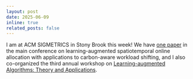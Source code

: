 ```yaml
---
layout: post
date: 2025-06-09
inline: true
related_posts: false
---
```


I am at ACM SIGMETRICS in Stony Brook this week! We have [one paper](https://dl.acm.org/doi/abs/10.1145/3711701) in the main conference on learning-augmented spatiotemporal online allocation with applications to carbon-aware workload shifting, and I also co-organized the third annual workshop on [Learning-augmented Algorithms: Theory and Applications](https://learning-augmented-algorithms.github.io/).
